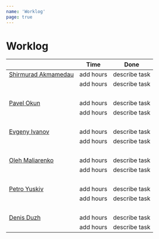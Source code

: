 ```yaml
---
name: 'Worklog'
page: true
---
```


# Worklog

|                                                   | Time       | Done          |
|---------------------------------------------------| ---------- | ------------- |
[Shirmurad Akmamedau](https://github.com/muratx10)  | add hours  | describe task |
|                                                   | add hours  | describe task |
|<br>||
[Pavel Okun](https://github.com/pavelokun)          | add hours  | describe task |
|                                                   | add hours  | describe task |
|<br>||
[Evgeny	Ivanov](https://github.com/ineg22)          | add hours  | describe task |
|                                                   | add hours  | describe task |
|<br>||
[Oleh	Maliarenko](https://github.com/olegmalyarenko)| add hours  | describe task |
|                                                   | add hours  | describe task |
|<br>||
[Petro Yuskiv](https://github.com/yuskivpm)         | add hours  | describe task |
|                                                   | add hours  | describe task |
|<br>||
[Denis Duzh](https://github.com/dermeister)         | add hours  | describe task |
|                                                   | add hours  | describe task |